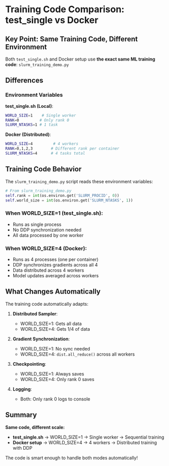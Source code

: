 # Training Code Comparison: test_single vs Docker

## Key Point: **Same Training Code, Different Environment**

Both `test_single.sh` and Docker setup use **the exact same ML training code**: `slurm_training_demo.py`

## Differences

### Environment Variables

**test_single.sh (Local)**:
```bash
WORLD_SIZE=1    # Single worker
RANK=0         # Only rank 0
SLURM_NTASKS=1 # 1 task
```

**Docker (Distributed)**:
```bash
WORLD_SIZE=4         # 4 workers
RANK=0,1,2,3        # Different rank per container
SLURM_NTASKS=4      # 4 tasks total
```

## Training Code Behavior

The `slurm_training_demo.py` script reads these environment variables:

```python
# From slurm_training_demo.py
self.rank = int(os.environ.get('SLURM_PROCID', 0))
self.world_size = int(os.environ.get('SLURM_NTASKS', 1))
```

### When WORLD_SIZE=1 (test_single.sh):
- Runs as single process
- No DDP synchronization needed
- All data processed by one worker

### When WORLD_SIZE=4 (Docker):
- Runs as 4 processes (one per container)
- DDP synchronizes gradients across all 4
- Data distributed across 4 workers
- Model updates averaged across workers

## What Changes Automatically

The training code automatically adapts:

1. **Distributed Sampler**: 
   - WORLD_SIZE=1: Gets all data
   - WORLD_SIZE=4: Gets 1/4 of data

2. **Gradient Synchronization**:
   - WORLD_SIZE=1: No sync needed
   - WORLD_SIZE=4: `dist.all_reduce()` across all workers

3. **Checkpointing**:
   - WORLD_SIZE=1: Always saves
   - WORLD_SIZE=4: Only rank 0 saves

4. **Logging**:
   - Both: Only rank 0 logs to console

## Summary

**Same code, different scale:**

- **test_single.sh** → WORLD_SIZE=1 → Single worker → Sequential training
- **Docker setup** → WORLD_SIZE=4 → 4 workers → Distributed training with DDP

The code is smart enough to handle both modes automatically!

